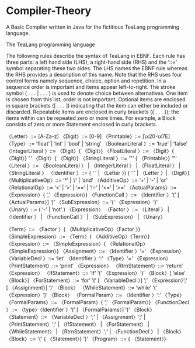 # Compiler-Theory
A Basic Compiler written in Java for the fictitious TeaLang programming language.

The TeaLang programming language

The following rules describe the syntax of TeaLang in EBNF. Each rule has three parts: a left
hand side (LHS), a right-hand side (RHS) and the ‘::=’ symbol separating these two sides. The
LHS names the EBNF rule whereas the RHS provides a description of this name. Note that the
RHS uses four control forms namely sequence, choice, option and repetition. In a sequence order
is important and items appear left-to-right. The stroke symbol ( . . . | . . . ) is used to denote choice
between alternatives. One item is chosen from this list; order is not important. Optional items are
enclosed in square brackets ([ . . . ]) indicating that the item can either be included or discarded.
Repeatable items are enclosed in curly brackets ({ . . . }); the items within can be repeated zero or
more times. For example, a Block consists of zero or more Statement enclosed in curly brackets.

〈Letter〉::= [A-Za-z]
〈Digit〉::= [0-9]
〈Printable〉::= [\x20-\x7E]
〈Type〉::= ‘float’ | ‘int’ | ‘bool’ | ‘string’
〈BooleanLiteral 〉::= ‘true’ | ‘false’
〈IntegerLiteral 〉::= 〈Digit〉{ 〈Digit〉}
〈FloatLiteral 〉::= 〈Digit〉{ 〈Digit〉} ‘.’ 〈Digit〉{ 〈Digit〉}
〈StringLiteral 〉::= ‘"’ { 〈Printable〉} ‘"’
〈Literal 〉::= 〈BooleanLiteral 〉
              | 〈IntegerLiteral 〉
              | 〈FloatLiteral 〉
              | 〈StringLiteral 〉
〈Identifier 〉::= ( ‘ ’ | 〈Letter 〉) { ‘ ’ | 〈Letter 〉| 〈Digit〉}
〈MultiplicativeOp〉::= ‘*’ | ‘/’ | ‘and’
〈AdditiveOp〉::= ‘+’ | ‘-’ | ‘or’
〈RelationalOp〉::= ‘<’ | ‘>’ | ‘==’ | ‘!=’ | ‘<=’ | ‘>=’
〈ActualParams〉::= 〈Expression〉{ ‘,’ 〈Expression〉}
〈FunctionCall 〉::= 〈Identifier 〉‘(’ [ 〈ActualParams〉] ‘)’
〈SubExpression〉::= ‘(’ 〈Expression〉‘)’
〈Unary〉::= ( ‘-’ | ‘not’ ) 〈Expression〉
〈Factor 〉::= 〈Literal 〉
             | 〈Identifier 〉
             | 〈FunctionCall 〉
             | 〈SubExpression〉
             | 〈Unary〉

〈Term〉::= 〈Factor 〉{ 〈MultiplicativeOp〉〈Factor 〉}
〈SimpleExpression〉::= 〈Term〉{ 〈AdditiveOp〉〈Term〉}
〈Expression〉::= 〈SimpleExpression〉{ 〈RelationalOp〉〈SimpleExpression〉}
〈Assignment〉::= 〈Identifier 〉‘=’ 〈Expression〉
〈VariableDecl 〉::= ‘let’ 〈Identifier 〉‘:’ 〈Type〉‘=’ 〈Expression〉
〈PrintStatement〉::= ‘print’ 〈Expression〉
〈RtrnStatement〉::= ‘return’ 〈Expression〉
〈IfStatement〉::= ‘if’ ‘(’ 〈Expression〉‘)’ 〈Block〉[ ‘else’ 〈Block〉]
〈ForStatement〉::= ‘for’ ‘(’ [ 〈VariableDecl 〉] ’;’ 〈Expression〉’;’ [ 〈Assignment〉] ‘)’ 〈Block〉
〈WhileStatement〉::= ‘while’ ‘(’ 〈Expression〉‘)’ 〈Block〉
〈FormalParam〉::= 〈Identifier 〉‘:’ 〈Type〉
〈FormalParams〉::= 〈FormalParam〉{ ‘,’ 〈FormalParam〉}
〈FunctionDecl 〉::= 〈type〉〈Identifier 〉‘(’ [ 〈FormalParams〉] ‘)’ 〈Block〉
〈Statement〉::= 〈VariableDecl 〉‘;’
                | 〈Assignment〉‘;’
                | 〈PrintStatement〉‘;’
                | 〈IfStatement〉
                | 〈ForStatement〉
                | 〈WhileStatement〉
                | 〈RtrnStatement〉‘;’
                | 〈FunctionDecl 〉
                | 〈Block〉
〈Block〉::= ‘{’ { 〈Statement〉} ‘}’
〈Program〉::= { 〈Statement〉}
